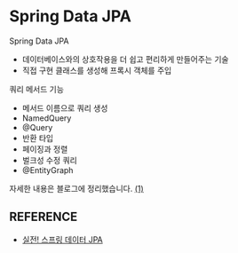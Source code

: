 # Spring Data JPA

Spring Data JPA

- 데이터베이스와의 상호작용을 더 쉽고 편리하게 만들어주는 기술
- 직접 구현 클래스를 생성해 프록시 객체를 주입

쿼리 메서드 기능

- 메서드 이름으로 쿼리 생성
- NamedQuery
- @Query
- 반환 타입
- 페이징과 정렬
- 벌크성 수정 쿼리
- @EntityGraph

자세한 내용은 블로그에 정리했습니다.
[(1)](https://hsh519.tistory.com/115)

## REFERENCE

- [실전! 스프링 데이터 JPA](https://www.inflearn.com/course/%EC%8A%A4%ED%94%84%EB%A7%81-%EB%8D%B0%EC%9D%B4%ED%84%B0-JPA-%EC%8B%A4%EC%A0%84/dashboard)

